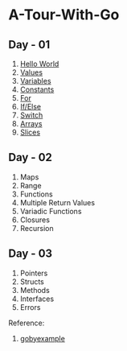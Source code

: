 # A-Tour-With-Go

## Day - 01

1. [Hello World](https://github.com/CodeMechanix/A-Tour-With-Go/blob/master/Day%20-%2001/01_hello_world.go)
2. [Values](https://github.com/CodeMechanix/A-Tour-With-Go/blob/master/Day%20-%2001/02_value_show.go)
3. [Variables](https://github.com/CodeMechanix/A-Tour-With-Go/blob/master/Day%20-%2001/03_variable.go)
4. [Constants](https://github.com/CodeMechanix/A-Tour-With-Go/blob/master/Day%20-%2001/04_constants.go)
5. [For](https://github.com/CodeMechanix/A-Tour-With-Go/blob/master/Day%20-%2001/05_For.go)
6. [If/Else](https://github.com/CodeMechanix/A-Tour-With-Go/blob/master/Day%20-%2001/06_If_or_Else.go)
7. [Switch](https://github.com/CodeMechanix/A-Tour-With-Go/blob/master/Day%20-%2001/07_switch_case.go)
8. [Arrays](https://github.com/CodeMechanix/A-Tour-With-Go/blob/master/Day%20-%2001/08_array.go)
9. [Slices](https://github.com/CodeMechanix/A-Tour-With-Go/blob/master/Day%20-%2001/09_Slices.go)

## Day - 02

1. Maps
2. Range
3. Functions
4. Multiple Return Values
5. Variadic Functions
6. Closures
7. Recursion

## Day - 03

1. Pointers
2. Structs
3. Methods
4. Interfaces
5. Errors


Reference:
1. [gobyexample](https://gobyexample.com/)